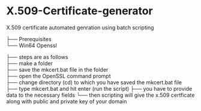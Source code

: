 # X.509-Certificate-generator
X.509 certificate automated genration using batch scripting

├── Prerequisites                   
└──   Win64 Openssl     

├── steps are as follows                   
    ├── make a folder                    
    ├── save the mkcert.bat file in the folder                    
    ├── open the OpenSSL command prompt                   
    ├── change directory (cd) to which you have saved the mkcert.bat file                  
    ├── type mkcert.bat and hit enter (run the script)
    ├── you have to provide data to the necessary fields
    └── then scripting will give the x.509 certficate along with public and private key of your domain
